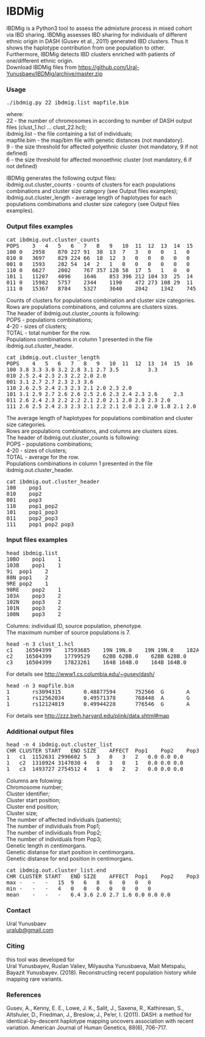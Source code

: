 # IBDMig

IBDMig is a Python3 tool to assess the admixture process in mixed cohort via IBD sharing. IBDMig assesses IBD sharing for individuals of different ethnic origin in DASH (Gusev et al., 2011) generated IBD clusters. Thus it shows the haplotype contribution from one population to other. Furthermore, IBDMig detects IBD clusters enriched with patients of one/different ethnic origin.<br>
Download IBDMig files from https://github.com/Ural-Yunusbaev/IBDMig/archive/master.zip

### Usage

<pre>./ibdmig.py 22 ibdmig.list mapfile.bim</pre>
where:<br>
22 - the number of chromosomes in according to number of DASH output files (clust_1.hcl ... clust_22.hcl);<br>
ibdmig.list - the file containing a list of individuals;<br>
mapfile.bim - the map/bim file with genetic distances (not mandatory).<br>
9  - the size threshold for affected polyethnic cluster (not mandatory, 9 if not defined)<br>
6  - the size threshold for affected monoethnic cluster (not mandatory, 6 if not defined)<br>

IBDMig generates the following output files:<br>
ibdmig.out.cluster_counts - counts of clusters for each populations combinations and cluster size category (see Output files examples);<br>
ibdmig.out.cluster_length - average length of haplotypes for each populations combinations and cluster size category (see Output files examples).<br>

### Output files examples

<pre>
cat ibdmig.out.cluster_counts
POPS	3	4	5	6	7	8	9	10	11	12	13	14	15	16	17	20	TOTAL
100	0	2958	870	227	91	38	13	7	3	0	0	1	0	0	0	0	4208
010	0	3697	829	224	66	18	12	3	0	0	0	0	0	0	0	0	4849
001	0	1593	282	54	14	2	1	0	0	0	0	0	0	0	0	0	1946
110	0	6627	2002	767	357	128	58	17	5	1	0	0	0	0	0	0	9962
101	1	11207	4096	1646	853	396	212	104	33	25	14	4	0	1	0	0	18592
011	0	15982	5757	2344	1190	472	273	108	29	11	6	2	1	0	0	0	26175
111	0	15367	8784	5327	3640	2042	1342	745	346	158	74	39	11	2	1	1	37879
</pre>
Counts of clusters for populations combination and cluster size categories.<br>
Rows are populations combinations, and columns are clusters sizes.<br>
The header of ibdmig.out.cluster_counts is following: <br>
POPS - populations combinations;<br>
4-20 - sizes of clusters;<br>
TOTAL - total number for the row.<br>
Populations combinations in column 1 presented in the file ibdmig.out.cluster_header.<br>

<pre>
cat ibdmig.out.cluster_length
POPS	4	5	6	7	8	9	10	11	12	13	14	15	16	17	20	TOTAL
100	3.8	3.3	3.0	3.2	2.8	3.1	2.7	3.5			3.3					3.6
010	2.5	2.4	2.3	2.3	2.2	2.0	2.0									2.5
001	3.1	2.7	2.7	2.3	2.3	3.6										3.0
110	2.6	2.5	2.4	2.3	2.3	2.1	2.0	2.3	2.0							2.5
101	3.1	2.9	2.7	2.6	2.6	2.5	2.6	2.3	2.4	2.3	2.6		2.3			3.0
011	2.6	2.4	2.3	2.2	2.2	2.1	2.0	2.1	2.0	2.0	2.3	2.0				2.5
111	2.6	2.5	2.4	2.3	2.3	2.1	2.2	2.1	2.0	2.1	2.0	1.8	2.1	2.0	2.1	2.5
</pre>
The average length of haplotypes for populations combination and cluster size categories.<br>
Rows are populations combinations, and columns are clusters sizes.<br>
The header of ibdmig.out.cluster_counts is following: <br>
POPS - populations combinations;<br>
4-20 - sizes of clusters;<br>
TOTAL - average for the row.<br>
Populations combinations in column 1 presented in the file ibdmig.out.cluster_header.<br>

<pre>
cat ibdmig.out.cluster_header
100    pop1
010    pop2
001    pop3
110    pop1_pop2
101    pop1_pop3
011    pop2_pop3
111    pop1_pop2_pop3
</pre>

### Input files examples

<pre>
head ibdmig.list
10BO	pop1	1
103B	pop1	1
9i	pop1	2
88N	pop1	2
9RE	pop2	1
98RE	pop2	1
103A	pop3	2
102N	pop3	2
101N	pop3	2
100N	pop3	2
</pre>
Columns: individual ID, source population, phenotype.<br>
The maximum number of source populations is 7.

<pre>
head -n 3 clust_1.hcl
c1    16504399    17593685    19N 19N.0    19N 19N.0    182A 182A.0    182A 182A.0    66i 66i.1    66i 66i.1    153A 153A.1    153A 153A.1
c2    16504399    17799529    62BB 62BB.0    62BB 62BB.0    55k 55k.0    55k 55k.0    190k 190k.0    190k 190k.0    51A 51A.1    51A 51A.1
c3    16504399    17823261    164B 164B.0    164B 164B.0    38BO 38BO.1    38BO 38BO.1    36i 36i.1    36i 36i.1    100k 100k.1    100k 100k.1
</pre>
For details see http://www1.cs.columbia.edu/~gusev/dash/

<pre>
head -n 3 mapfile.bim
1       rs3094315       0.48877594      752566  G       A
1       rs12562034      0.49571378      768448  A       G
1       rs12124819      0.49944228      776546  G       A
</pre>
For details see http://zzz.bwh.harvard.edu/plink/data.shtml#map

### Additional output files

<pre>
head -n 4 ibdmig.out.cluster_list
CHR	CLUSTER	START	END	SIZE	AFFECT	Pop1	Pop2	Pop3	LENGTH_cM	START_cM	END_cM
1	c1	1152631	2996602	5	3	0	3	2	0.0	0.0	0.0
1	c2	1310924	3147030	4	0	3	0	1	0.0	0.0	0.0
1	c3	1493727	2754512	4	1	0	2	2	0.0	0.0	0.0
</pre>
Columns are folowing:<br>
Chromosome number;<br>
Cluster identifier;<br>
Cluster start position;<br>
Cluster end position;<br>
Cluster size;<br>
The number of affected individuals (patients);<br>
The number of individuals from Pop1;<br>
The number of individuals from Pop2;<br>
The number of individuals from Pop3;<br>
Genetic length in centimorgans.<br>
Genetic distanse for start position in centimorgans.<br>
Genetic distanse for end position in centimorgans.<br>
<pre>
cat ibdmig.out.cluster_list.end
CHR	CLUSTER	START	END	SIZE	AFFECT	Pop1	Pop2	Pop3	LENGTH_cM	START_cM	END_cM
max	-	-	-	15	9	6	8	6	0	0	0
min	-	-	-	4	0	0	0	0	0	0	0
mean	-	-	-	6.4	3.6	2.0	2.7	1.6	0.0	0.0	0.0
</pre>

### Contact
Ural Yunusbaev<br>
uralub@gmail.com<br>

### Citing
this tool was developed for<br>
Ural Yunusbayev, Ruslan Valiev, Milyausha Yunusbaeva, Mait Metspalu, Bayazit Yunusbayev. (2018). Reconstructing recent population history while mapping rare variants.<br>

### References
Gusev, A., Kenny, E. E., Lowe, J. K., Salit, J., Saxena, R., Kathiresan, S., Altshuler, D., Friedman, J., Breslow, J., Pe’er, I. (2011). DASH: a method for identical-by-descent haplotype mapping uncovers association with recent variation. American Journal of Human Genetics, 88(6), 706–717.

